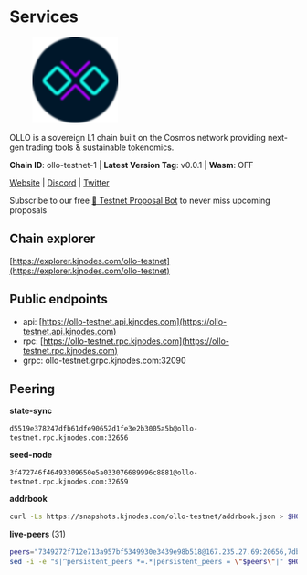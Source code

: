 # Services

<figure><img src="https://raw.githubusercontent.com/kj89/cosmos-images/main/logos/ollo.png" width="150" alt=""><figcaption></figcaption></figure>

OLLO is a sovereign L1 chain built on the Cosmos network providing  next-gen trading tools & sustainable tokenomics.

**Chain ID**: ollo-testnet-1 | **Latest Version Tag**: v0.0.1 | **Wasm**: OFF

[Website](https://www.ollostation.zone) | [Discord](https://discord.com/invite/GxBqZ9mSSm) | [Twitter](https://twitter.com/OLLOStation)



Subscribe to our free [🤖 Testnet Proposal Bot](https://t.me/kjnodes_testnet_proposal_bot) to never miss upcoming proposals


## Chain explorer
[https://explorer.kjnodes.com/ollo-testnet](https://explorer.kjnodes.com/ollo-testnet)

## Public endpoints

* api: [https://ollo-testnet.api.kjnodes.com](https://ollo-testnet.api.kjnodes.com)
* rpc: [https://ollo-testnet.rpc.kjnodes.com](https://ollo-testnet.rpc.kjnodes.com)
* grpc: ollo-testnet.grpc.kjnodes.com:32090

## Peering

**state-sync**

```text
d5519e378247dfb61dfe90652d1fe3e2b3005a5b@ollo-testnet.rpc.kjnodes.com:32656
```

**seed-node**

```text
3f472746f46493309650e5a033076689996c8881@ollo-testnet.rpc.kjnodes.com:32659
```

**addrbook**
```bash
curl -Ls https://snapshots.kjnodes.com/ollo-testnet/addrbook.json > $HOME/.ollo/config/addrbook.json
```

**live-peers** (31)
```bash
peers="7349272f712e713a957bf5349930e3439e98b518@167.235.27.69:20656,7db2f25b3bceeb32769d20316d5f1567f0a4bb54@167.86.99.7:16656,3ea40f63890f10272201edf96d2a49e197e52091@65.108.105.48:18156,2a8f0fada8b8b71b8154cf30ce44aebea1b5fe3d@162.19.238.122:26656,da8d3ca8e1c147f0037b1c43ad3de7174f5ec1b7@209.145.59.224:26656,42beefd08b5f8580177d1506220db3a548090262@65.108.195.29:26116,d5519e378247dfb61dfe90652d1fe3e2b3005a5b@65.109.68.190:32656,742d7dccc98ccc2b30abb6ea172fc2175782db50@148.251.91.185:26656,dba5e8b41c4e369418f83a449966e4eb7ca05cd4@65.109.23.114:18156,536c816c0d32ceb601fcf047284f65dc68c0513a@65.21.134.202:26626,67d27bdbc3c444c557d555164518d8f551a922c5@136.243.103.32:46656,0f99f7481a1b49701866ddbdfe71dc3b2fd792d8@109.123.244.56:26626,d6c5ff021b091a1fd93b9f811cf7fca0d31e8510@65.108.238.61:46656,70ba32724461c7ed4ec8d6ddc8b5e0b1cfb9e237@54.219.57.63:26656,b1fe199b7ac2a7714c5d21524bb87810a2be94fb@135.181.178.53:32656,dd577d8f2e997d7e70495640aff124ddb70d1a21@95.217.192.222:26656,5c2a752c9b1952dbed075c56c600c3a79b58c395@195.3.220.135:27006,94b63fddfc78230f51aeb7ac34b9fb86bd042a77@188.165.221.155:30595,9865c6e15faced6643adc228e3a59744e1b4e277@116.203.29.162:46656,a553ae4af55d127300dd707a46e715b47a82610a@65.21.131.215:26626,4b73754c2c10d523ffd43ca95d9cb6e0ad8204a4@5.189.148.147:26656,771cfca799033e327511b25ae77784e02818d77f@65.108.101.4:23486,e3d1fbe11462a128f14ebc10f7e8bd59823f09e2@161.97.152.215:26656,c2bc7720a610d753b037d89e6c3f58f7c718e24f@116.202.117.229:32656,e53eedfc4c5c4487e1fba7f3b97de6aadfca8cea@5.161.179.64:26656,799dff05af5d30477f44c816753ff89104b2b8b5@116.202.227.117:32656,d14b740968d24aa5c31ade7dbda2b1204c40f24c@65.109.52.156:46656,e2d59891f1aed38fe8884c63e0bb00f8ddc41b6f@5.78.46.66:26656,595a8418f3f68a499a873148ec19a95b0f34390c@65.109.82.106:32656,15bcdea616c717eb4356e125d4f631aaa596dfd5@65.108.77.106:26929,517786f9e5e9caf196fed64c2130528e0ef59643@65.109.70.23:18156"
sed -i -e "s|^persistent_peers *=.*|persistent_peers = \"$peers\"|" $HOME/.ollo/config/config.toml
```
